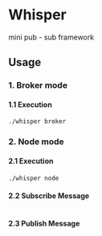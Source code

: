 # Whisper
mini pub - sub framework

## Usage

### 1. Broker mode

#### 1.1 Execution
```
./whisper broker
```

### 2. Node mode

#### 2.1 Execution
```
./whisper node
```

#### 2.2 Subscribe Message
```

```


#### 2.3 Publish Message
```

```
